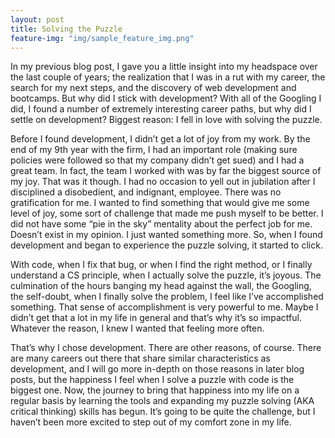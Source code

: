 ```yaml
---
layout: post
title: Solving the Puzzle
feature-img: "img/sample_feature_img.png"
---
```

In my previous blog post, I gave you a little insight into my headspace over the last couple of years; the realization that I was in a rut with my career, the search for my next steps, and the discovery of web development and bootcamps.  But why did I stick with development?  With all of the Googling I did, I found a number of extremely interesting career paths, but why did I settle on development?  Biggest reason:  I fell in love with solving the puzzle.

Before I found development, I didn’t get a lot of joy from my work.  By the end of my 9th year with the firm, I had an important role (making sure policies were followed so that my company didn’t get sued) and I had a great team.  In fact, the team I worked with was by far the biggest source of my joy.  That was it though.  I had no occasion to yell out in jubilation after I disciplined a disobedient, and indignant, employee.  There was no gratification for me.  I wanted to find something that would give me some level of joy, some sort of challenge that made me push myself to be better.  I did not have some “pie in the sky” mentality about the perfect job for me.  Doesn’t exist in my opinion.  I just wanted something more.  So, when I found development and began to experience the puzzle solving, it started to click.

With code, when I fix that bug, or when I find the right method, or I finally understand a CS principle, when I actually solve the puzzle, it’s joyous.  The culmination of the hours banging my head against the wall, the Googling, the self-doubt, when I finally solve the problem, I feel like I’ve accomplished something.  That sense of accomplishment is very powerful to me.  Maybe I didn’t get that a lot in my life in general and that’s why it’s so impactful.  Whatever the reason, I knew I wanted that feeling more often.  

That’s why I chose development.  There are other reasons, of course.  There are many careers out there that share similar characteristics as development, and I will go more in-depth on those reasons in later blog posts, but the happiness I feel when I solve a puzzle with code is the biggest one.  Now, the journey to bring that happiness into my life on a regular basis by learning the tools and expanding my puzzle solving (AKA critical thinking) skills has begun.  It’s going to be quite the challenge, but I haven’t been more excited to step out of my comfort zone in my life.
